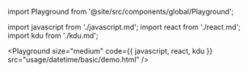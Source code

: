 import Playground from '@site/src/components/global/Playground';

import javascript from './javascript.md';
import react from './react.md';
import kdu from './kdu.md';

<Playground size="medium" code={{ javascript, react, kdu }} src="usage/datetime/basic/demo.html" />
